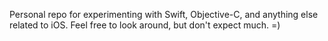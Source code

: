 Personal repo for experimenting with Swift, Objective-C, and anything else related to iOS. Feel free to look around, but don't expect much. =) 